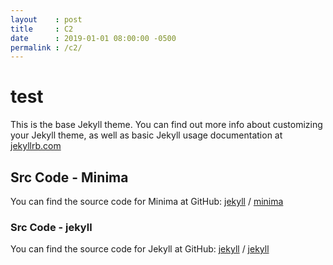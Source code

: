 ```yaml
---
layout    : post
title     : C2
date      : 2019-01-01 08:00:00 -0500
permalink : /c2/
---
```


# test
This is the base Jekyll theme. You can find out more info about customizing your Jekyll theme, as well as basic Jekyll usage documentation at [jekyllrb.com](https://jekyllrb.com/)

## Src Code - Minima
You can find the source code for Minima at GitHub:
[jekyll][jekyll-organization] /
[minima](https://github.com/jekyll/minima)


### Src Code - jekyll
You can find the source code for Jekyll at GitHub:
[jekyll][jekyll-organization] /
[jekyll](https://github.com/jekyll/jekyll)

[jekyll-organization]: https://github.com/jekyll
